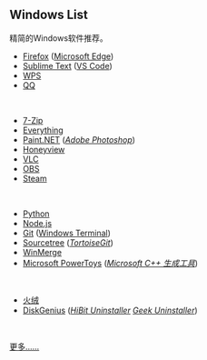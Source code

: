 ## Windows List

精简的Windows软件推荐。

* [Firefox](https://www.mozilla.org/en-US/firefox/all/#product-desktop-release) ([Microsoft Edge](https://www.microsoft.com/zh-cn/edge))
* [Sublime Text](https://www.sublimetext.com) ([VS Code](https://code.visualstudio.com))
* [WPS](https://www.wps.cn)
* [QQ](https://im.qq.com)
<br>

* [7-Zip](https://www.7-zip.org)
* [Everything](https://www.voidtools.com/zh-cn/)
* [Paint.NET](https://www.getpaint.net) ([_Adobe Photoshop_](https://www.adobe.com))
* [Honeyview](https://www.bandisoft.com/honeyview)
* [VLC](https://www.videolan.org)
* [OBS](https://obsproject.com)
* [Steam](https://store.steampowered.com)
<br>

* [Python](https://www.python.org)
* [Node.js](https://nodejs.org/zh-cn/)
* [Git](https://git-scm.com) ([Windows Terminal](https://github.com/microsoft/terminal))
* [Sourcetree](https://www.sourcetreeapp.com) ([_TortoiseGit_](https://tortoisegit.org))
* [WinMerge](https://winmerge.org)
* [Microsoft PowerToys](https://github.com/microsoft/PowerToys) ([_Microsoft C++ 生成工具_](https://visualstudio.microsoft.com/zh-hans/visual-cpp-build-tools/))
<br>

* [火绒](https://www.huorong.cn)
* [DiskGenius](https://www.diskgenius.cn) ([_HiBit Uninstaller_](https://www.hibitsoft.ir/Uninstaller.html) [_Geek Uninstaller_](https://geekuninstaller.com))
<br>


[更多……](https://github.com/Awesome-Windows/Awesome)

